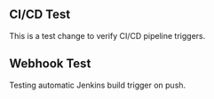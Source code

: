 ## CI/CD Test
This is a test change to verify CI/CD pipeline triggers. 

## Webhook Test
Testing automatic Jenkins build trigger on push. 